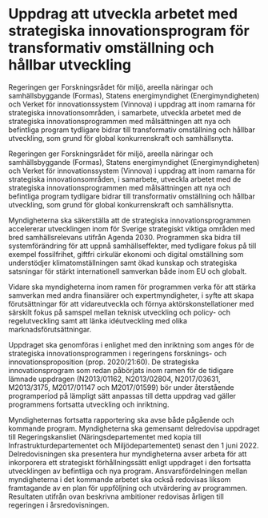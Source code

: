 # Uppdrag att utveckla arbetet med strategiska innovationsprogram för transformativ omställning och hållbar utveckling

Regeringen ger Forskningsrådet för miljö, areella näringar och samhällsbyggande (Formas), Statens energimyndighet (Energimyndigheten) och Verket för innovationssystem (Vinnova) i uppdrag att inom ramarna för strategiska innovationsområden, i samarbete, utveckla arbetet med de strategiska innovationsprogrammen med målsättningen att nya och befintliga program tydligare bidrar till transformativ omställning och hållbar utveckling, som grund för global konkurrenskraft och samhällsnytta.

Regeringen ger Forskningsrådet för miljö, areella näringar och samhällsbyggande (Formas), Statens energimyndighet (Energimyndigheten) och Verket för innovationssystem (Vinnova) i uppdrag att inom ramarna för strategiska innovationsområden, i samarbete, utveckla arbetet med de strategiska innovationsprogrammen med målsättningen att nya och befintliga program tydligare bidrar till transformativ omställning och hållbar utveckling, som grund för global konkurrenskraft och samhällsnytta.

Myndigheterna ska säkerställa att de strategiska innovationsprogrammen accelererar utvecklingen inom för Sverige strategiskt viktiga områden med bred samhällsrelevans utifrån Agenda 2030. Programmen ska bidra till systemförändring för att uppnå samhällseffekter, med tydligare fokus på till exempel fossilfrihet, giftfri cirkulär ekonomi och digital omställning som understödjer klimatomställningen samt ökad kunskap och strategiska satsningar för stärkt internationell samverkan både inom EU och globalt.

Vidare ska myndigheterna inom ramen för programmen verka för att stärka samverkan med andra finansiärer och expertmyndigheter, i syfte att skapa förutsättningar för att vidareutveckla och förnya aktörskonstellationer med särskilt fokus på samspel mellan teknisk utveckling och policy- och regelutveckling samt att länka idéutveckling med olika marknadsförutsättningar.

Uppdraget ska genomföras i enlighet med den inriktning som anges för de strategiska innovationsprogrammen i regeringens forsknings- och innovationsproposition (prop. 2020/21:60). De strategiska innovationsprogram som redan påbörjats inom ramen för de tidigare lämnade uppdragen (N2013/01162, N2013/02804, N2017/03631, M2013/3175, M2017/01147 och M2017/01599) bör under återstående programperiod på lämpligt sätt anpassas till detta uppdrag vad gäller programmens fortsatta utveckling och inriktning.

Myndigheternas fortsatta rapportering ska avse både pågående och kommande program. Myndigheterna ska gemensamt delredovisa uppdraget till Regeringskansliet (Näringsdepartementet med kopia till Infrastrukturdepartementet och Miljödepartementet) senast den 1 juni 2022. Delredovisningen ska presentera hur myndigheterna avser arbeta för att inkorporera ett strategiskt förhållningssätt enligt uppdraget i den fortsatta utvecklingen av befintliga och nya program. Ansvarsfördelningen mellan myndigheterna i det kommande arbetet ska också redovisas liksom framtagande av en plan för uppföljning och utvärdering av programmen. Resultaten utifrån ovan beskrivna ambitioner redovisas årligen till regeringen i årsredovisningen.
